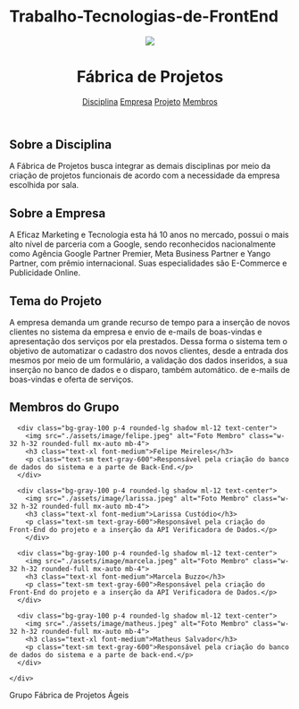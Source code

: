 # Trabalho-Tecnologias-de-FrontEnd
<!DOCTYPE html>
<html lang="pt-br">
<head>
  <meta charset="UTF-8" />
  <meta name="viewport" content="width=device-width, initial-scale=1.0" />
  <title>Projeto Fábrica de Projetos</title>
  <script src="https://cdn.tailwindcss.com"></script>
</head>
<body class="font-sans bg-gray-50 text-gray-800">


  <header class="bg-gray-800 shadow sticky top-0 z-50">
    <div class="max-w-7xl mx-auto px-4 py-4 flex justify-between items-center text-white">
      <img src="./assets/image/logo-eficaz.svg">
      <h1 class="text-xl  font-bold">Fábrica de Projetos</h1>
      <nav class="space-x-6">
        <a href="#disciplina" class="hover:text-blue-600">Disciplina</a>
        <a href="#empresa" class="hover:text-blue-600">Empresa</a>
        <a href="#projeto" class="hover:text-blue-600">Projeto</a>
        <a href="#membros" class="hover:text-blue-600">Membros</a>
      </nav>
    </div>
  </header>

  <section id="disciplina" class="py-16 px-6 max-w-4xl mx-auto  bg-white mb-6">
    <h2 class="text-3xl font-semibold mb-4">Sobre a Disciplina</h2>
    <p>A Fábrica de Projetos busca integrar as demais disciplinas por meio da criação de projetos funcionais de acordo com a necessidade da empresa escolhida por sala.</p>
  </section>

  <section id="empresa" class="py-16 px-6 max-w-4xl mx-auto bg-white mb-6">
    <h2 class="text-3xl font-semibold mb-4">Sobre a Empresa</h2>
    <p>A Eficaz Marketing e Tecnologia esta há 10 anos no mercado, possui o mais alto nível de parceria com a Google, sendo reconhecidos nacionalmente como Agência Google Partner Premier, Meta Business Partner e Yango Partner, com prêmio internacional. Suas especialidades são E-Commerce e Publicidade Online.</p>
  </section>

  <section id="projeto" class="py-16 px-6 max-w-4xl mx-auto  bg-white mb-6">
    <h2 class="text-3xl font-semibold mb-4">Tema do Projeto</h2>
    <p>A empresa demanda um grande recurso de tempo para a inserção de novos clientes no sistema da empresa e envio de e-mails de boas-vindas e apresentação dos serviços por ela prestados. Dessa forma o sistema tem o objetivo de automatizar o cadastro dos novos clientes, desde a entrada dos mesmos por meio de um formulário, a validação dos dados inseridos, a sua inserção no banco de dados e o disparo, também automático. de e-mails de boas-vindas e oferta de serviços.</p>
  </section>

  <section id="membros" class="py-16 px-6 max-w-4xl mx-auto bg-white">
    <h2 class="text-3xl font-semibold mb-10 text-center">Membros do Grupo</h2>
    <div class="grid md:grid-cols-2 lg:grid-cols-2 gap-8">
      
      <div class="bg-gray-100 p-4 rounded-lg shadow ml-12 text-center">
        <img src="./assets/image/felipe.jpeg" alt="Foto Membro" class="w-32 h-32 rounded-full mx-auto mb-4">
        <h3 class="text-xl font-medium">Felipe Meireles</h3>
        <p class="text-sm text-gray-600">Responsável pela criação do banco de dados do sistema e a parte de Back-End.</p>
      </div>

      <div class="bg-gray-100 p-4 rounded-lg shadow ml-12 text-center">
        <img src="./assets/image/larissa.jpeg" alt="Foto Membro" class="w-32 h-32 rounded-full mx-auto mb-4">
        <h3 class="text-xl font-medium">Larissa Custódio</h3>
        <p class="text-sm text-gray-600">Responsável pela criação do Front-End do projeto e a inserção da API Verificadora de Dados.</p>
        </div>

      <div class="bg-gray-100 p-4 rounded-lg shadow ml-12 text-center">
        <img src="./assets/image/marcela.jpeg" alt="Foto Membro" class="w-32 h-32 rounded-full mx-auto mb-4">
        <h3 class="text-xl font-medium">Marcela Buzzo</h3>
        <p class="text-sm text-gray-600">Responsável pela criação do Front-End do projeto e a inserção da API Verificadora de Dados.</p>
      </div>

      <div class="bg-gray-100 p-4 rounded-lg shadow ml-12 text-center">
        <img src="./assets/image/matheus.jpeg" alt="Foto Membro" class="w-32 h-32 rounded-full mx-auto mb-4">
        <h3 class="text-xl font-medium">Matheus Salvador</h3>
        <p class="text-sm text-gray-600">Responsável pela criação do banco de dados do sistema e a parte de back-end.</p>
      </div>

    </div>
  </section>

  <footer class="text-center py-6 text-sm text-gray-500">
    Grupo Fábrica de Projetos Ágeis
  </footer>
</body>
</html>
